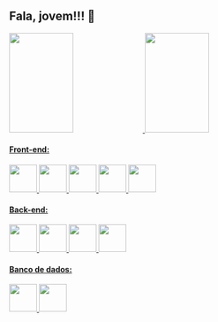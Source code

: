 ## Fala, jovem!!! 👋

<div>
<a href="https://github.com/julioczars">
<img height="180em" width="48%" src="https://github-readme-stats.vercel.app/api/top-langs/?username=julioczars&layout=compact&langs_count=7&theme=dracula"/>
<img height="180em" width="48%" src="https://github-readme-stats.vercel.app/api?username=julioczars&show_icons=true&theme=dracula&include_all_commits=true&count_private=true"/>
</div>

#### Front-end:

<img src="https://cdn.jsdelivr.net/gh/devicons/devicon/icons/html5/html5-original-wordmark.svg" width="50" heght="50"  /> <img src="https://cdn.jsdelivr.net/gh/devicons/devicon/icons/css3/css3-original-wordmark.svg" width="50" heght="50" /> <img src="https://cdn.jsdelivr.net/gh/devicons/devicon/icons/javascript/javascript-original.svg" width="50" heght="50" /> <img src="https://cdn.jsdelivr.net/gh/devicons/devicon/icons/react/react-original-wordmark.svg" width="50" heght="50" /> <img src="https://cdn.jsdelivr.net/gh/devicons/devicon/icons/typescript/typescript-original.svg" width="50" heght="50" />
          
          
#### Back-end:

<img src="https://cdn.jsdelivr.net/gh/devicons/devicon/icons/php/php-original.svg" width="50" heght="50" /> <img src="https://cdn.jsdelivr.net/gh/devicons/devicon/icons/nodejs/nodejs-original-wordmark.svg" width="50" heght="50" /> <img src="https://cdn.jsdelivr.net/gh/devicons/devicon/icons/javascript/javascript-original.svg" width="50" heght="50" /> <img src="https://cdn.jsdelivr.net/gh/devicons/devicon/icons/typescript/typescript-original.svg" width="50" heght="50" />

#### Banco de dados:


<img src="https://cdn.jsdelivr.net/gh/devicons/devicon/icons/mysql/mysql-original-wordmark.svg" width="50" heght="50" /> <img src="https://cdn.jsdelivr.net/gh/devicons/devicon/icons/postgresql/postgresql-original-wordmark.svg" width="50" heght="50" />
